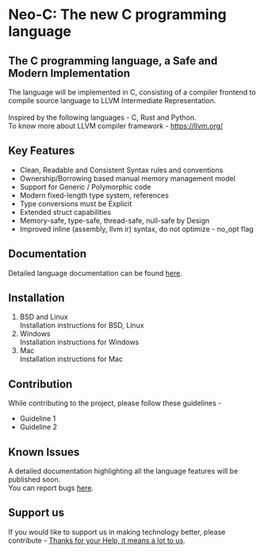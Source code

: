 # Neo-C: The new C programming language
## The C programming language, a Safe and Modern Implementation

The language will be implemented in C, consisting of a compiler frontend to compile source language to LLVM Intermediate Representation. \
\
Inspired by the following languages - C, Rust and Python. \
To know more about LLVM compiler framework - https://llvm.org/

## Key Features
* Clean, Readable and Consistent Syntax rules and conventions
* Ownership/Borrowing based manual memory management model
* Support for Generic / Polymorphic code
* Modern fixed-length type system, references
* Type conversions must be Explicit
* Extended struct capabilities
* Memory-safe, type-safe, thread-safe, null-safe by Design
* Improved inline (assembly, llvm ir) syntax, do not optimize - no_opt flag

## Documentation
Detailed language documentation can be found [here](https://neo-c.org/docs/book).

## Installation
1. BSD and Linux \
    Installation instructions for BSD, Linux
2. Windows \
    Installation instructions for Windows
3. Mac \
    Installation instructions for Mac

## Contribution
While contributing to the project, please follow these guidelines -
* Guideline 1
* Guideline 2

## Known Issues
A detailed documentation highlighting all the language features will be published soon. \
You can report bugs [here](https://github.com/shashankms-dev).

## Support us
If you would like to support us in making technology better, please contribute - [Thanks for your Help, it means a lot to us](https://github.com/shashankms-dev "Support us").
